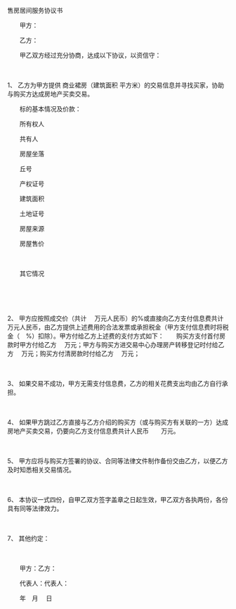 



售房居间服务协议书



 

　　甲方：　　

　　乙方：　　

　　甲乙双方经过充分协商，达成以下协议，以资信守：

　　

1、
乙方为甲方提供 商业裙房（建筑面积 平方米）的交易信息并寻找买家，协助与购买方达成房地产买卖交易。　　

　　标的基本情况及价款：　　

　　所有权人

　　共有人

　　房屋坐落

　　丘号

　　产权证号

　　建筑面积

　　土地证号

　　房屋来源

　　房屋售价

　　

　　其它情况

　　

　　

2、
甲方应按照成交价（共计　 万元人民币）的%或直接向乙方支付信息费共计　 万元人民币，由乙方提供上述费用的合法发票或承担税金（甲方支付信息费时将税金（　%）扣除）。甲方付给乙方上述费的支付方式如下：　　购买方支付首付房款时甲方付给乙方　 万元；甲方与购买方进交易中心办理房产转移登记时付给乙方　 万元；购买方付清房款时付给乙方　 万元；

　　

3、
如果交易不成功，甲方无需支付信息费，乙方的相关花费支出均由乙方自行承担。

　　

4、
如果甲方跳过乙方直接与乙方介绍的购买方（或与购买方有关联的一方）达成房地产买卖交易，仍要向乙方支付信息费共计人民币　　万元。

　　

5、
甲方应将与购买方签署的协议、合同等法律文件制作备份交由乙方，以便乙方及时知悉相关交易情况。

　　

6、
本协议一式四份，自甲乙双方签字盖章之日起生效，甲乙双方各执两份，各份具有同等法律效力。

　　

7、
其他约定：　　

　　

　　甲方：乙方：　　

　　代表人：代表人：　　

　　年　月　 日